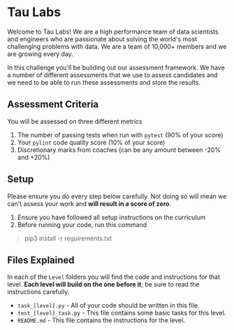 # Tau Labs

Welcome to Tau Labs! We are a high performance team of data scientists and engineers who are passionate about solving the world's most challenging problems with data. We are a team of 10,000+ members and we are growing every day.

In this challenge you'll be building out our assessment framework. We have a number of different assessments that we use to assess candidates and we need to be able to run these assessments and store the results.

## Assessment Criteria

You will be assessed on three different metrics

1. The number of passing tests when run with `pytest` (90% of your score)
2. Your `pylint` code quality score (10% of your score)
3. Discretionary marks from coaches (can be any amount between -20% and +20%)

## Setup

Please ensure you do every step below carefully. Not doing so will mean we can't assess your work and **will result in a score of zero**.

1. Ensure you have followed all setup instructions on the curriculum
2. Before running your code, run this command

> pip3 install -r requirements.txt

## Files Explained

In each of the `Level` folders you will find the code and instructions for that level. **Each level will build on the one before it**; be sure to read the instructions carefully.

- `task_[level].py` - All of your code should be written in this file.
- `test_[level]_task.py` - This file contains some basic tasks for this level.
- `README.md` - This file contains the instructions for the level.
